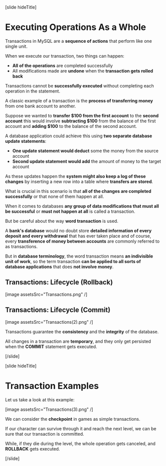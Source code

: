 [slide hideTitle]

# Executing Operations As a Whole

Transactions in MySQL are a **sequence of actions** that perform like one single unit.

When we execute our transaction, two things can happen:

- **Аll of the operations** are completed successfully
- Аll modifications made are **undone** when the **transaction gets rolled back**

Transactions cannot be **successfully executed** without completing each operation in the statement. 

A classic example of a transaction is the **process of transferring money** from one bank account to another. 

Suppose we wanted to **transfer $100 from the first account** to the **second account** this would involve **subtracting $100** from the balance of the first account and **adding $100** to the balance of the second account. 

A database application could achieve this using **two separate database update statements**:
- **One update statement would deduct** some the money from the source account 
- **Second update statement would add** the amount of money to the target account

As these updates happen the **system might also keep a log of these changes** by inserting a new row into a table where **transfers are stored**.

What is crucial in this scenario is that **all of the changes are completed successfully** or that none of them happen at all.

When it comes to databases **any group of data modifications that must all be successful** or **must not happen at all** is called a transaction.

But be careful about the way **word transaction** is used.

A **bank's database** would no doubt store **detailed information of every deposit and every withdrawal** that has ever taken place and of course, every **transference of money between accounts** are commonly referred to as transactions.

But in **database terminology**, the word transaction means **an indivisible unit of work**, so the term transaction **can be applied to all sorts of database applications** that does **not involve money**.

## Transactions: Lifecycle (Rollback)

[image assetsSrc="Transactions.png" /]

## Transactions: Lifecycle (Commit)

[image assetsSrc="Transactions(2).png" /]

Transactions guarantee the **consistency** and the **integrity** of the database.

All changes in a transaction are **temporary**, and they only get persisted when the **COMMIT** statement gets executed.

[/slide]


[slide hideTitle]

# Transaction Examples

Let us take a look at this example:

[image assetsSrc="Transactions(3).png" /]

We can consider the **checkpoint** in games as simple transactions.

If our character can survive through it and reach the next level, we can be sure that our transaction is committed.

While, if they die during the level, the whole operation gets canceled, and **ROLLBACK** gets executed.

[/slide]



